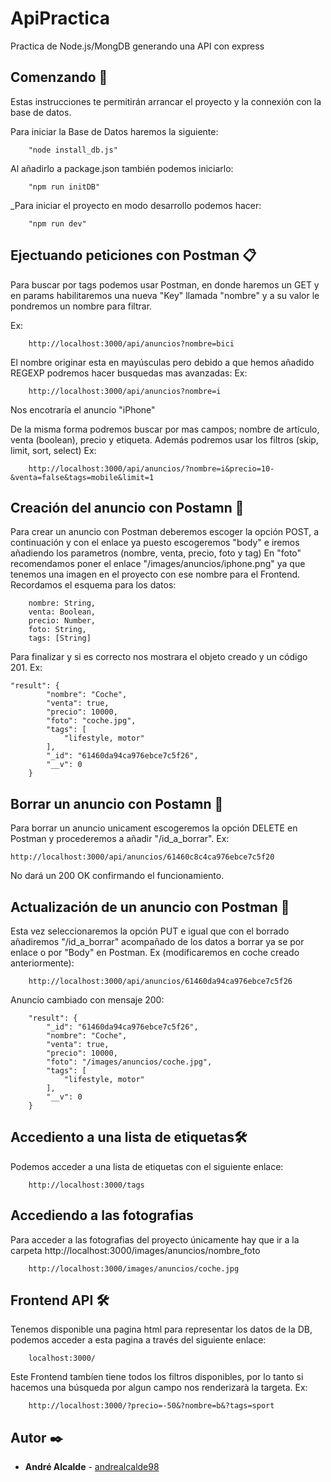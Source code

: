 # ApiPractica

Practica de Node.js/MongDB generando una API con express

## Comenzando 🚀

Estas instrucciones te permitirán arrancar el proyecto y la connexión con la base de datos.

Para iniciar la Base de Datos haremos la siguiente:

```
    "node install_db.js"
```

Al añadirlo a package.json también podemos iniciarlo:

```
    "npm run initDB"  
```

_Para iniciar el proyecto en modo desarrollo podemos hacer: 

```
    "npm run dev"  
```

## Ejectuando peticiones con Postman 📋

Para buscar por tags podemos usar Postman, en donde haremos un GET y en params habilitaremos una nueva "Key" llamada "nombre" y a su valor le pondremos un nombre para filtrar.

Ex:

```
    http://localhost:3000/api/anuncios?nombre=bici
```

El nombre originar esta en mayúsculas pero debido a que hemos añadido REGEXP podremos hacer busquedas mas avanzadas:
Ex:

```
    http://localhost:3000/api/anuncios?nombre=i
```

Nos encotraría el anuncio "iPhone"

De la misma forma podremos buscar por mas campos; nombre de artículo, venta (boolean), precio y etiqueta. Además podremos usar los filtros (skip, limit, sort, select)
Ex:

```
    http://localhost:3000/api/anuncios/?nombre=i&precio=10-&venta=false&tags=mobile&limit=1
```

## Creación del anuncio con Postamn 🔧

Para crear un anuncio con Postman deberemos escoger la opción POST, a continuación y con el enlace ya puesto escogeremos "body" e iremos añadiendo los parametros (nombre, venta, precio, foto y tag)
En "foto" recomendamos poner el enlace "/images/anuncios/iphone.png" ya que tenemos una imagen en el proyecto con ese nombre para el Frontend.
Recordamos el esquema para los datos:

```
    nombre: String,
    venta: Boolean,
    precio: Number,
    foto: String,
    tags: [String]
```

Para finalizar y si es correcto nos mostrara el objeto creado y un código 201.
Ex:

````
"result": {
        "nombre": "Coche",
        "venta": true,
        "precio": 10000,
        "foto": "coche.jpg",
        "tags": [
            "lifestyle, motor"
        ],
        "_id": "61460da94ca976ebce7c5f26",
        "__v": 0
    }
````
## Borrar un anuncio con Postamn 🔧

Para borrar un anuncio unicament escogeremos la opción DELETE en Postman y procederemos a añadir "/id_a_borrar".
Ex:

```
http://localhost:3000/api/anuncios/61460c8c4ca976ebce7c5f20
```

No dará un 200 OK confirmando el funcionamiento.

## Actualización de un anuncio con Postman 🔧

Esta vez seleccionaremos la opción PUT e igual que con el borrado añadiremos "/id_a_borrar" acompañado de los datos a borrar ya se por enlace o por "Body" en Postman.
Ex (modificaremos en coche creado anteriormente):

```
    http://localhost:3000/api/anuncios/61460da94ca976ebce7c5f26
```

Anuncio cambiado con mensaje 200:

```
    "result": {
        "_id": "61460da94ca976ebce7c5f26",
        "nombre": "Coche",
        "venta": true,
        "precio": 10000,
        "foto": "/images/anuncios/coche.jpg",
        "tags": [
            "lifestyle, motor"
        ],
        "__v": 0
    }
```

## Accediento a una lista de etiquetas🛠️

Podemos acceder a una lista de etiquetas con el siguiente enlace:

```
    http://localhost:3000/tags
```
## Accediendo a las fotografias 

Para acceder a las fotografias del proyecto únicamente  hay que ir a la carpeta http://localhost:3000/images/anuncios/nombre_foto

```
    http://localhost:3000/images/anuncios/coche.jpg
```

## Frontend API 🛠️

Tenemos disponible una pagina html para representar los datos de la DB, podemos acceder a esta pagina a través del siguiente enlace:

````
    localhost:3000/
````

Este Frontend tambíen tiene todos los filtros disponibles, por lo tanto si hacemos una búsqueda por algun campo nos renderizarà la targeta.
Ex:

````
    http://localhost:3000/?precio=-50&?nombre=b&?tags=sport
````
## Autor ✒️

* **André Alcalde** - [andrealcalde98](https://github.com/andrealcalde98)

